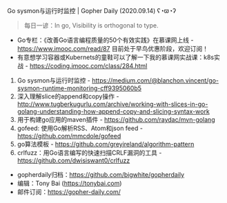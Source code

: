 Go sysmon与运行时监控 | Gopher Daily (2020.09.14) ʕ◔ϖ◔ʔ

>每日一谚：In go, Visibility is orthogonal to type.

* Go专栏：《改善Go语言编程质量的50个有效实践》在慕课网上线 - https://www.imooc.com/read/87 目前处于早鸟优惠阶段，欢迎订阅！ 
* 有意想学习容器或Kubernets的童鞋可以了解一下我的慕课网实战课：k8s实战 - https://coding.imooc.com/class/284.html

1. Go sysmon与运行时监控 - https://medium.com/@blanchon.vincent/go-sysmon-runtime-monitoring-cff9395060b5
2. 深入理解slice的append和copy操作 - http://www.tugberkugurlu.com/archive/working-with-slices-in-go-golang-understanding-how-append-copy-and-slicing-syntax-work
3. 用于构建go应用的maven插件 - https://github.com/raydac/mvn-golang
4. gofeed: 使用Go解析RSS、Atom和json feed - https://github.com/mmcdole/gofeed
5. go算法模板 - https://github.com/greyireland/algorithm-pattern
6. crlfuzz：用Go语言编写的快速扫描CRLF漏洞的工具 - https://github.com/dwisiswant0/crlfuzz

* gopherdaily归档：https://github.com/bigwhite/gopherdaily
* 编辑：Tony Bai (https://tonybai.com)
* 邮件订阅：https://gopher-daily.com/



